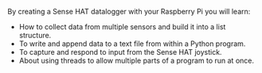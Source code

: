 By creating a Sense HAT datalogger with your Raspberry Pi you will learn:

- How to collect data from multiple sensors and build it into a list structure.
- To write and append data to a text file from within a Python program.
- To capture and respond to input from the Sense HAT joystick.
- About using threads to allow multiple parts of a program to run at once.
